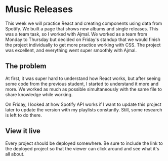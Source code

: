 # Music Releases
This week we will practice React and creating components using data from Spotify. 
We built a page that shows new albums and single releases. This was a team task, so I worked with Ajmal. We worked as a team from Monday to Thursday but decided on Friday's standup that we would finish the project individually to get more practice working with CSS. The project was excellent, and everything went super smoothly with Ajmal.

## The problem

At first, it was super hard to understand how React works, but after seeing some code from the previous student, I started to understand it more and more. We worked as much as possible simultaneously with the same file to share knowledge while working. 

On Friday, I looked at how Spotify API works if I want to update this project later to update the version with my playlists constantly. Still, some research is left to do there.

## View it live

Every project should be deployed somewhere. Be sure to include the link to the deployed project so that the viewer can click around and see what it's all about.
